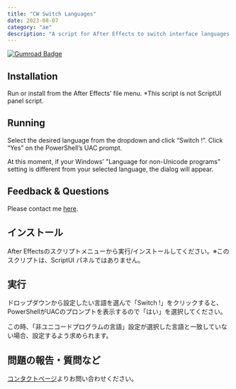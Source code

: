 ```yaml
---
title: "CW Switch Languages"
date: 2023-08-07
category: "ae"
description: "A script for After Effects to switch interface languages. Easily change the UI language with a simple dropdown selection. (Windows Only)"
---
```


[![Gumroad Badge](https://img.shields.io/badge/Gumroad-FF90E8?logo=gumroad&logoColor=fff&style=for-the-badge)](https://cumuloworks.gumroad.com/l/cwswitchlang)

## Installation

Run or install from the After Effects’ file menu. \*This script is not ScriptUI panel script.

## Running

Select the desired language from the dropdown and click “Switch !”. Click “Yes” on the PowerShell’s UAC prompt.

At this moment, if your Windows’ "Language for non-Unicode programs" setting is different from your selected language, the dialog will appear.

## Feedback & Questions

Please contact me [here](https://cumulo.works/about#contact).

## インストール

After Effectsのスクリプトメニューから実行/インストールしてください。※このスクリプトは、ScriptUI パネルではありません。

## 実行

ドロップダウンから設定したい言語を選んで「Switch !」をクリックすると、PowerShellがUACのプロンプトを表示するので「はい」を選択してください。

この時、「非ユニコードプログラムの言語」設定が選択した言語と一致していない場合、設定するよう求められます。

## 問題の報告・質問など

[コンタクトページ](https://cumulo.works/about#contact)よりお問い合わせください。
